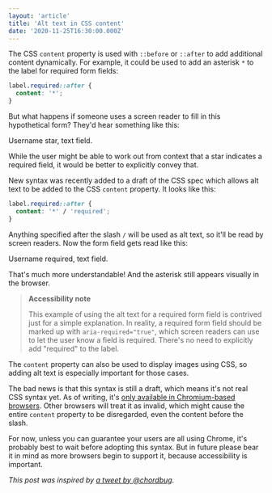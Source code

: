```yaml
---
layout: 'article'
title: 'Alt text in CSS content'
date: '2020-11-25T16:30:00.000Z'
---
```


The CSS `content` property is used with `::before` or `::after` to add additional content dynamically. For example, it could be used to add an asterisk `*` to the label for required form fields:

```css
label.required::after {
  content: '*';
}
```

But what happens if someone uses a screen reader to fill in this hypothetical form? They'd hear something like this:

<p class="voiceover-caption">
  Username star, text field.
</p>

While the user might be able to work out from context that a star indicates a required field, it would be better to explicitly convey that.

New syntax was recently added to a draft of the CSS spec which allows alt text to be added to the CSS `content` property. It looks like this:

```css
label.required::after {
  content: '*' / 'required';
}
```

Anything specified after the slash `/` will be used as alt text, so it'll be read by screen readers. Now the form field gets read like this:

<p class="voiceover-caption">
  Username required, text field.
</p>

That's much more understandable! And the asterisk still appears visually in the browser.

> **Accessibility note**
>
> This example of using the alt text for a required form field is contrived just for a simple explanation. In reality, a required form field should be marked up with `aria-required="true"`, which screen readers can use to let the user know a field is required. There's no need to explicitly add "required" to the label.

The `content` property can also be used to display images using CSS, so adding alt text is especially important for those cases.

The bad news is that this syntax is still a draft, which means it's not real CSS syntax yet. As of writing, it's [only available in Chromium-based browsers](https://caniuse.com/mdn-css_properties_content_alt_text). Other browsers will treat it as invalid, which might cause the entire `content` property to be disregarded, even the content before the slash.

For now, unless you can guarantee your users are all using Chrome, it's probably best to wait before adopting this syntax. But in future please bear it in mind as more browsers begin to support it, because accessibility is important.

*This post was inspired by [a tweet by @chordbug](https://twitter.com/chordbug/status/1331343730620723201?s=21).*
